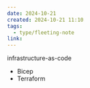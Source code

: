 ```yaml
---
date: 2024-10-21
created: 2024-10-21 11:10
tags:
  - type/fleeting-note
link:
---
```

infrastructure-as-code

- Bicep
- Terraform